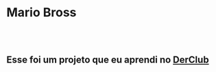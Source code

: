 <h1>Mario Bross</h1>
<br>
<br>
<h2>Esse foi um projeto que eu aprendi no <a href="http://rodolfomori.com.br/devclub">DerClub</a></h2>
